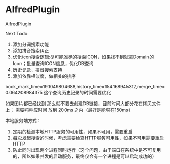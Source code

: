 # AlfredPlugin
AlfredPlugin

Next Todo:

1. 添加分词搜索功能
2. 添加拼音搜索纠正
3. 优化icon搜索逻辑:尽可能准确的搜索ICON，如果找不到就拿Domain的Icon；批量查询ICON信息，优化DB查询
4. 历史记录，拼音搜索支持
5. 添加依靠相似度，做相关的排序

book_mark_time=19.1049804688,history_time=154.168945312,merge_time=0.064208984375
这个查询历史记录的时间需要优化

如果图片都已经找到 那么就不要去创建DB链接，目前时间大部分花在拷贝文件上；
需要将响应时间 放到 200ms 之内（最好是能够在150ms）

本地服务端方式：
1. 定期的检测本地HTTP服务的可用性，如果不可用，需要重启
2. 每次发起搜索的时候，考虑需要检查HTTP服务可用性，如果不可用需要重启HTTP
3. 防止同时出现两个进程同时运行（这个问题，由于端口在系统中是不可复用的，所以如果并发的启动服务，最终仅会有一个进程是可以启动成功的）